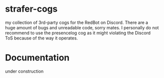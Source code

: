 # strafer-cogs
my collection of 3rd-party cogs for the RedBot on Discord. There are a huge amount of bugs and unreadable code, sorry mates. 
I personally do not recommend to use the presencelog cog as it might violating the Discord ToS because of the way it operates.

# Documentation
under construction 
